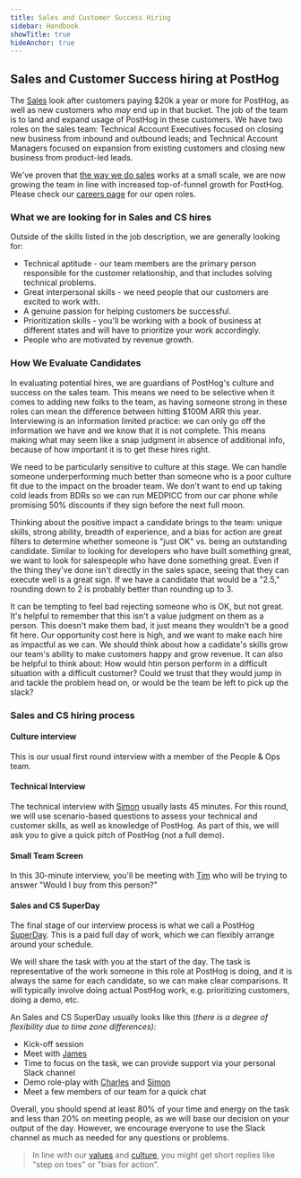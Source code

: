 ```yaml
---
title: Sales and Customer Success Hiring
sidebar: Handbook
showTitle: true
hideAnchor: true
---
```


## Sales and Customer Success hiring at PostHog

The [Sales](/teams/sales-cs) look after customers paying $20k a year or more for PostHog, as well as new customers who _may_ end up in that bucket.  The job of the team is to land and expand usage of PostHog in these customers. We have two roles on the sales team: Technical Account Executives focused on closing new business from inbound and outbound leads; and Technical Account Managers focused on expansion from existing customers and closing new business from product-led leads.

We've proven that [the way we do sales](/sales) works at a small scale, we are now growing the team in line with increased top-of-funnel growth for PostHog. Please check our [careers page](/careers) for our open roles. 

### What we are looking for in Sales and CS hires

Outside of the skills listed in the job description, we are generally looking for: 

*   Technical aptitude - our team members are the primary person responsible for the customer relationship, and that includes solving technical problems.
*   Great interpersonal skills - we need people that our customers are excited to work with.
*   A genuine passion for helping customers be successful.
*   Prioritization skills - you'll be working with a book of business at different states and will have to prioritize your work accordingly.
*   People who are motivated by revenue growth.

### How We Evaluate Candidates

In evaluating potential hires, we are guardians of PostHog's culture and success on the sales team. This means we need to be selective when it comes to adding new folks to the team, as having someone strong in these roles can mean the difference between hitting $100M ARR this year. Interviewing is an information limited practice: we can only go off the information we have and we know that it is not complete. This means making what may seem like a snap judgment in absence of additional info, because of how important it is to get these hires right.

We need to be particularly sensitive to culture at this stage. We can handle someone underperforming much better than someone who is a poor culture fit due to the impact on the broader team. We don't want to end up taking cold leads from BDRs so we can run MEDPICC from our car phone while promising 50% discounts if they sign before the next full moon.

Thinking about the positive impact a candidate brings to the team: unique skills, strong ability, breadth of experience, and a bias for action are great filters to determine whether someone is "just OK" vs. being an outstanding candidate. Similar to looking for developers who have built something great, we want to look for salespeople who have done something great. Even if the thing they've done isn't directly in the sales space, seeing that they can execute well is a great sign. If we have a candidate that would be a "2.5," rounding down to 2 is probably better than rounding up to 3.

It can be tempting to feel bad rejecting someone who is OK, but not great. It's helpful to remember that this isn't a value judgment on them as a person. This doesn't make them bad, it just means they wouldn't be a good fit here. Our opportunity cost here is high, and we want to make each hire as impactful as we can. We should think about how a cadidate's skills grow our team's ability to make customers happy and grow revenue. It can also be helpful to think about: How would htin person perform in a difficult situation with a difficult customer? Could we trust that they would jump in and tackle the problem head on, or would be the team be left to pick up the slack?

### Sales and CS hiring process 

#### Culture interview

This is our usual first round interview with a member of the People & Ops team. 

#### Technical Interview 

The technical interview with [Simon](/community/profiles/28895) usually lasts 45 minutes.  For this round, we will use scenario-based questions to assess your technical and customer skills, as well as knowledge of PostHog. As part of this, we will ask you to give a quick pitch of PostHog (not a full demo). 

#### Small Team Screen

In this 30-minute interview, you'll be meeting with [Tim](/tim) who will be trying to answer "Would I buy from this person?"

#### Sales and CS SuperDay

The final stage of our interview process is what we call a PostHog [SuperDay](/handbook/people/hiring-process#posthog-superday). This is a paid full day of work, which we can flexibly arrange around your schedule. 

We will share the task with you at the start of the day. The task is representative of the work someone in this role at PostHog is doing, and it is always the same for each candidate, so we can make clear comparisons. It will typically involve doing actual PostHog work, e.g. prioritizing customers, doing a demo, etc. 

An Sales and CS SuperDay usually looks like this  (_there is a degree of flexibility due to time zone differences):_

*   Kick-off session
*   Meet with [James](/james)
*   Time to focus on the task, we can provide support via your personal Slack channel 
*   Demo role-play with [Charles](/charles) and [Simon](/community/profiles/28895)
*   Meet a few members of our team for a quick chat

Overall, you should spend at least 80% of your time and energy on the task and less than 20% on meeting people, as we will base our decision on your output of the day. However, we encourage everyone to use the Slack channel as much as needed for any questions or problems. 

> In line with our [values](/handbook/company/values) and [culture](/handbook/company/culture), you might get short replies like "step on toes" or "bias for action".
